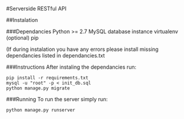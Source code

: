 #Serverside RESTful API

##Instalation

###Dependancies
Python >= 2.7
MySQL database instance
virtualenv (optional)
pip

(If during instalation you have any errors please install missing dependancies listed in dependancies.txt

###Instructions
After instaling the dependancies run:

```
pip install -r requirements.txt
mysql -u "root" -p < init_db.sql
python manage.py migrate

```

###Running
To run the server simply run:

```
python manage.py runserver

```
